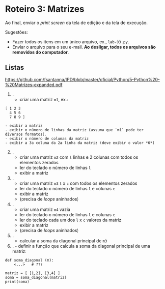 <meta http-equiv="Content-Type" content="text/html; charset=UTF-8"/></p>        

Roteiro 3: Matrizes
===================

Ao final, enviar o *print screen* da tela de edição e da tela de execução.

Sugestões:

- Fazer todos os itens em um único arquivo, ex., `lab-03.py`.
- Enviar o arquivo para o seu e-mail.
  **Ao desligar, todos os arquivos são removidos do computador.**

Listas
------

<https://github.com/fsantanna/IPD/blob/master/oficial/Python/5-Python%20-%20Matrizes-expanded.pdf>

1. .
    - criar uma matriz `m1`, ex.:
```
[ 1 2 3
  4 5 6
  7 8 9 ]
```
    - exibir a matriz
    - exibir o número de linhas da matriz (assuma que `m1` pode ter diversos formatos).
    - exibir o número de colunas da matriz
    - exibir a 3a coluna da 2a linha da matriz (deve exibir o valor *6*)
2. .
    - criar uma matriz `m2` com `l` linhas e 2 colunas com todos os elementos zerados
    - ler do teclado o número de linhas `l`
    - exibir a matriz
3. .
    - criar uma matriz `m3` `l` x `c` com todos os elementos zerados
    - ler do teclado o número de linhas `l` e colunas `c`
    - exibir a matriz
    - (precisa de *loops* aninhados)
4. .
    - criar uma matriz `m4` vazia
    - ler do teclado o número de linhas `l` e colunas `c`
    - ler do teclado cada um dos `l` x `c` valores da matriz
    - exibir a matriz
    - (precisa de *loops* aninhados)
5. .
    - calcular a soma da diagonal principal de `m3`
6.   .
    - definir a função que calcula a soma da diagonal principal de uma matriz:
```
def soma_diagonal (m):
    <...>   # ???

matriz = [ [1,2], [3,4] ]
soma = soma_diagonal(matriz)
print(soma)
```
